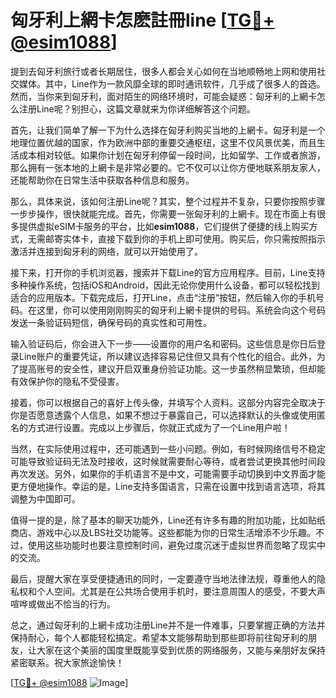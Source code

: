 # 匈牙利上網卡怎麽註冊line [[TG💪+ @esim1088](https://t.me/s/esim1088)]

提到去匈牙利旅行或者长期居住，很多人都会关心如何在当地顺畅地上网和使用社交媒体。其中，Line作为一款风靡全球的即时通讯软件，几乎成了很多人的首选。然而，当你来到匈牙利，面对陌生的网络环境时，可能会疑惑：匈牙利的上網卡怎么注册Line呢？别担心，这篇文章就来为你详细解答这个问题。

首先，让我们简单了解一下为什么选择在匈牙利购买当地的上網卡。匈牙利是一个地理位置优越的国家，作为欧洲中部的重要交通枢纽，这里不仅风景优美，而且生活成本相对较低。如果你计划在匈牙利停留一段时间，比如留学、工作或者旅游，那么拥有一张本地的上網卡是非常必要的。它不仅可以让你方便地联系朋友家人，还能帮助你在日常生活中获取各种信息和服务。

那么，具体来说，该如何注册Line呢？其实，整个过程并不复杂，只要你按照步骤一步步操作，很快就能完成。首先，你需要一张匈牙利的上網卡。现在市面上有很多提供虚拟eSIM卡服务的平台，比如**esim1088**，它们提供了便捷的线上购买方式，无需邮寄实体卡，直接下载到你的手机上即可使用。购买后，你只需按照指示激活并连接到匈牙利的网络，就可以开始使用了。

接下来，打开你的手机浏览器，搜索并下载Line的官方应用程序。目前，Line支持多种操作系统，包括iOS和Android，因此无论你使用什么设备，都可以轻松找到适合的应用版本。下载完成后，打开Line，点击“注册”按钮，然后输入你的手机号码。在这里，你可以使用刚刚购买的匈牙利上網卡提供的号码。系统会向这个号码发送一条验证码短信，确保号码的真实性和可用性。

输入验证码后，你会进入下一步——设置你的用户名和密码。这些信息是你日后登录Line账户的重要凭证，所以建议选择容易记住但又具有个性化的组合。此外，为了提高账号的安全性，建议开启双重身份验证功能。这一步虽然稍显繁琐，但却能有效保护你的隐私不受侵害。

接着，你可以根据自己的喜好上传头像，并填写个人资料。这部分内容完全取决于你是否愿意透露个人信息，如果不想过于暴露自己，可以选择默认的头像或使用匿名的方式进行设置。完成以上步骤后，你就正式成为了一个Line用户啦！

当然，在实际使用过程中，还可能遇到一些小问题。例如，有时候网络信号不稳定可能导致验证码无法及时接收，这时候就需要耐心等待，或者尝试更换其他时间段再次发送。另外，如果你的手机语言不是中文，可能需要手动切换到中文界面才能更方便地操作。幸运的是，Line支持多国语言，只需在设置中找到语言选项，将其调整为中国即可。

值得一提的是，除了基本的聊天功能外，Line还有许多有趣的附加功能，比如贴纸商店、游戏中心以及LBS社交功能等。这些都能为你的日常生活增添不少乐趣。不过，使用这些功能时也要注意控制时间，避免过度沉迷于虚拟世界而忽略了现实中的交流。

最后，提醒大家在享受便捷通讯的同时，一定要遵守当地法律法规，尊重他人的隐私权和个人空间。尤其是在公共场合使用手机时，要注意周围人的感受，不要大声喧哗或做出不恰当的行为。

总之，通过匈牙利的上網卡成功注册Line并不是一件难事，只要掌握正确的方法并保持耐心，每个人都能轻松搞定。希望本文能够帮助到那些即将前往匈牙利的朋友，让大家在这个美丽的国度里既能享受到优质的网络服务，又能与亲朋好友保持紧密联系。祝大家旅途愉快！

[[TG💪+ @esim1088](https://t.me/s/esim1088) ![Image](https://i.postimg.cc/4NQfJmqS/Snipaste-2025-05-13-00-14-12.png)]